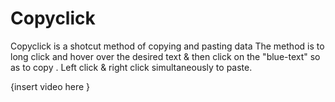 # Copyclick
Copyclick is a shotcut method of copying and pasting data 
The method is to long click and hover over the desired text & then click on the "blue-text" so as to copy . Left click & right click simultaneously to paste.

{insert video here } 
